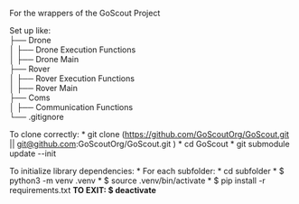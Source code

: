 For the wrappers of the GoScout Project

Set up like:<br>
├── Drone<br>
│   ├── Drone Execution Functions<br>
│   ├── Drone Main<br>
├── Rover<br>
│   ├── Rover Execution Functions<br>
│   ├── Rover Main<br>
├── Coms<br>
│   ├── Communication Functions<br>
└── .gitignore

To clone correctly:
    * git clone (https://github.com/GoScoutOrg/GoScout.git || git@github.com:GoScoutOrg/GoScout.git )
    * cd GoScout
    * git submodule update --init

To initialize library dependencies:
    * For each subfolder:
        * cd subfolder
        * $ python3 -m venv .venv
        * $ source .venv/bin/activate
        * $ pip install -r requirements.txt
    **TO EXIT: $ deactivate**
